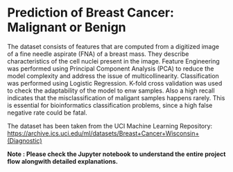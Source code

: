 # Prediction of Breast Cancer: Malignant or Benign

The dataset consists of features that are computed from a digitized image of a fine needle aspirate (FNA) of a breast mass. They describe characteristics of the cell nuclei present in the image. Feature Engineering was performed using Principal Component Analysis (PCA) to reduce the model complexity and address the issue of multicollinearity. Classification was performed using Logistic Regression. K-fold cross validation was used to check the adaptability of the model to enw samples. Also a high recall indicates that the misclassification of maligant samples happens rarely. This is essential for bioinformatics classification problems, since a high false negative rate could be fatal.

The dataset has been taken from the UCI Machine Learning Repository: 
https://archive.ics.uci.edu/ml/datasets/Breast+Cancer+Wisconsin+(Diagnostic)


<b> Note : Please check the Jupyter notebook to understand the entire project flow alongwith detailed explanations. <b>
